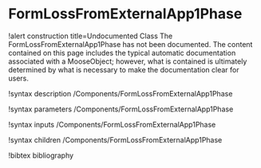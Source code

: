 <!-- MOOSE Documentation Stub: Remove this when content is added. -->

# FormLossFromExternalApp1Phase

!alert construction title=Undocumented Class
The FormLossFromExternalApp1Phase has not been documented. The content contained on this page includes the
typical automatic documentation associated with a MooseObject; however, what is contained is
ultimately determined by what is necessary to make the documentation clear for users.

!syntax description /Components/FormLossFromExternalApp1Phase

!syntax parameters /Components/FormLossFromExternalApp1Phase

!syntax inputs /Components/FormLossFromExternalApp1Phase

!syntax children /Components/FormLossFromExternalApp1Phase

!bibtex bibliography
